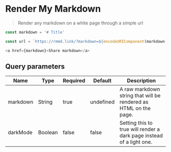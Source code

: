 # Render My Markdown

> Render any markdown on a white page through a simple url

```javascript
const markdown = '# Title'

const url = `https://rmmd.link/?markdown=${encodeURIComponent(markdown)}`

<a href={markdown}>Share markdown</a>
```

## Query parameters

| Name     | Type    | Required | Default   | Description                                                          |
|----------|---------|----------|-----------|----------------------------------------------------------------------|
| markdown | String  | true     | undefined | A raw markdown string that will be rendered as HTML on the page.     |
| darkMode | Boolean | false    | false     | Setting this to true will render a dark page instead of a light one. |